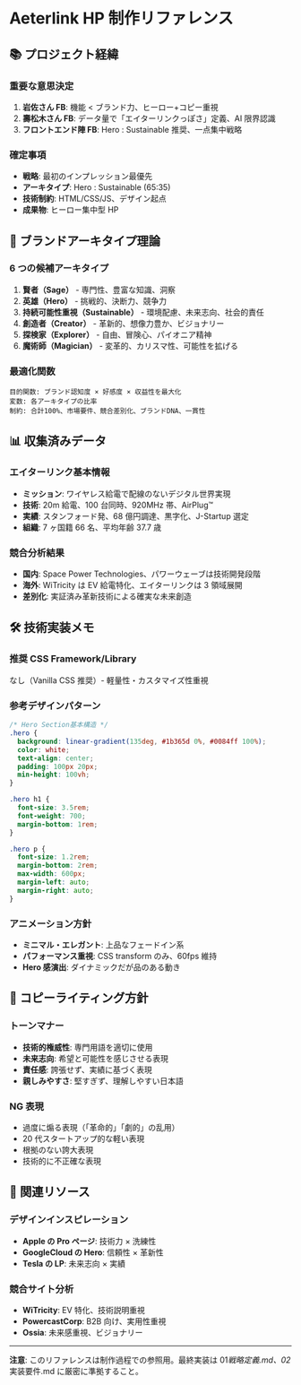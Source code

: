 # Aeterlink HP 制作リファレンス

## 📚 **プロジェクト経緯**

### **重要な意思決定**

1. **岩佐さん FB**: 機能 < ブランド力、ヒーロー+コピー重視
2. **壽松木さん FB**: データ量で「エイターリンクっぽさ」定義、AI 限界認識
3. **フロントエンド陣 FB**: Hero : Sustainable 推奨、一点集中戦略

### **確定事項**

- **戦略**: 最初のインプレッション最優先
- **アーキタイプ**: Hero : Sustainable (65:35)
- **技術制約**: HTML/CSS/JS、デザイン起点
- **成果物**: ヒーロー集中型 HP

## 🎯 **ブランドアーキタイプ理論**

### **6 つの候補アーキタイプ**

1. **賢者（Sage）** - 専門性、豊富な知識、洞察
2. **英雄（Hero）** - 挑戦的、決断力、競争力
3. **持続可能性重視（Sustainable）** - 環境配慮、未来志向、社会的責任
4. **創造者（Creator）** - 革新的、想像力豊か、ビジョナリー
5. **探検家（Explorer）** - 自由、冒険心、パイオニア精神
6. **魔術師（Magician）** - 変革的、カリスマ性、可能性を拡げる

### **最適化関数**

```
目的関数: ブランド認知度 × 好感度 × 収益性を最大化
変数: 各アーキタイプの比率
制約: 合計100%、市場要件、競合差別化、ブランドDNA、一貫性
```

## 📊 **収集済みデータ**

### **エイターリンク基本情報**

- **ミッション**: ワイヤレス給電で配線のないデジタル世界実現
- **技術**: 20m 給電、100 台同時、920MHz 帯、AirPlug™
- **実績**: スタンフォード発、68 億円調達、黒字化、J-Startup 選定
- **組織**: 7 ヶ国籍 66 名、平均年齢 37.7 歳

### **競合分析結果**

- **国内**: Space Power Technologies、パワーウェーブは技術開発段階
- **海外**: WiTricity は EV 給電特化、エイターリンクは 3 領域展開
- **差別化**: 実証済み革新技術による確実な未来創造

## 🛠 **技術実装メモ**

### **推奨 CSS Framework/Library**

なし（Vanilla CSS 推奨）- 軽量性・カスタマイズ性重視

### **参考デザインパターン**

```css
/* Hero Section基本構造 */
.hero {
  background: linear-gradient(135deg, #1b365d 0%, #0084ff 100%);
  color: white;
  text-align: center;
  padding: 100px 20px;
  min-height: 100vh;
}

.hero h1 {
  font-size: 3.5rem;
  font-weight: 700;
  margin-bottom: 1rem;
}

.hero p {
  font-size: 1.2rem;
  margin-bottom: 2rem;
  max-width: 600px;
  margin-left: auto;
  margin-right: auto;
}
```

### **アニメーション方針**

- **ミニマル・エレガント**: 上品なフェードイン系
- **パフォーマンス重視**: CSS transform のみ、60fps 維持
- **Hero 感演出**: ダイナミックだが品のある動き

## 📝 **コピーライティング方針**

### **トーンマナー**

- **技術的権威性**: 専門用語を適切に使用
- **未来志向**: 希望と可能性を感じさせる表現
- **責任感**: 誇張せず、実績に基づく表現
- **親しみやすさ**: 堅すぎず、理解しやすい日本語

### **NG 表現**

- 過度に煽る表現（「革命的」「劇的」の乱用）
- 20 代スタートアップ的な軽い表現
- 根拠のない誇大表現
- 技術的に不正確な表現

## 🔗 **関連リソース**

### **デザインインスピレーション**

- **Apple の Pro ページ**: 技術力 × 洗練性
- **GoogleCloud の Hero**: 信頼性 × 革新性
- **Tesla の LP**: 未来志向 × 実績

### **競合サイト分析**

- **WiTricity**: EV 特化、技術説明重視
- **PowercastCorp**: B2B 向け、実用性重視
- **Ossia**: 未来感重視、ビジョナリー

---

**注意**: このリファレンスは制作過程での参照用。最終実装は 01*戦略定義.md、02*実装要件.md に厳密に準拠すること。
